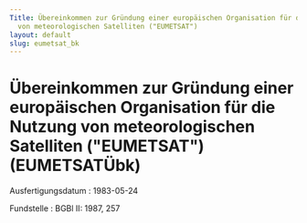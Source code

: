 ```yaml
---
Title: Übereinkommen zur Gründung einer europäischen Organisation für die Nutzung
  von meteorologischen Satelliten ("EUMETSAT")
layout: default
slug: eumetsat_bk
---
```


# Übereinkommen zur Gründung einer europäischen Organisation für die Nutzung von meteorologischen Satelliten ("EUMETSAT") (EUMETSATÜbk)

Ausfertigungsdatum
:   1983-05-24

Fundstelle
:   BGBl II: 1987, 257


